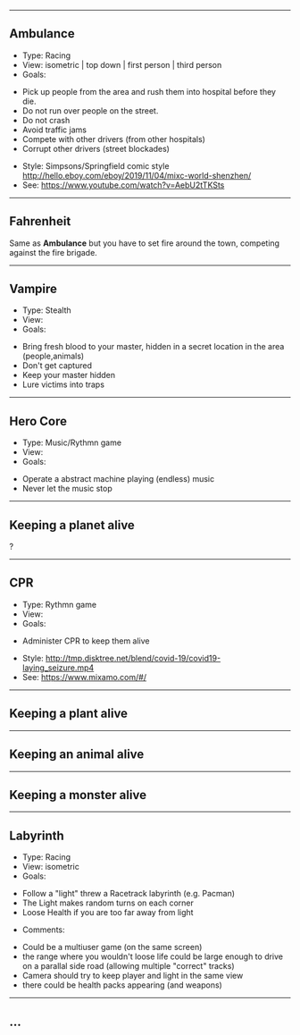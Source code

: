 
---

## Ambulance

* Type: Racing
* View: isometric | top down | first person | third person
* Goals:
 - Pick up people from the area and rush them into hospital before they die.
 - Do not run over people on the street.
 - Do not crash
 - Avoid traffic jams
 - Compete with other drivers (from other hospitals)
 - Corrupt other drivers (street blockades)
* Style: Simpsons/Springfield comic style http://hello.eboy.com/eboy/2019/11/04/mixc-world-shenzhen/
* See: https://www.youtube.com/watch?v=AebU2tTKSts

---

## Fahrenheit

Same as **Ambulance** but you have to set fire around the town, competing against the fire brigade.

---

## Vampire

* Type: Stealth
* View: 
* Goals:
 - Bring fresh blood to your master, hidden in a secret location in the area (people,animals)
 - Don't get captured
 - Keep your master hidden
 - Lure victims into traps

---

## Hero Core

* Type: Music/Rythmn game
* View: 
* Goals:
 - Operate a abstract machine playing (endless) music
 - Never let the music stop

---

## Keeping a planet alive

?

---

## CPR

* Type: Rythmn game
* View: 
* Goals:
 - Administer CPR to keep them alive
* Style: http://tmp.disktree.net/blend/covid-19/covid19-laying_seizure.mp4
* See: https://www.mixamo.com/#/

---

## Keeping a plant alive

---

## Keeping an animal alive

---

## Keeping a monster alive

--- 

## Labyrinth

* Type: Racing
* View: isometric
* Goals:
 - Follow a "light" threw a Racetrack labyrinth (e.g. Pacman) 
 - The Light makes random turns on each corner
 - Loose Health if you are too far away from light
* Comments:
 - Could be a multiuser game (on the same screen) 
 - the range where you wouldn't loose life could be large enough to drive on a parallal side road (allowing multiple "correct" tracks)
 - Camera should try to keep player and light in the same view
 - there could be health packs appearing (and weapons)
 
  
---

## …
